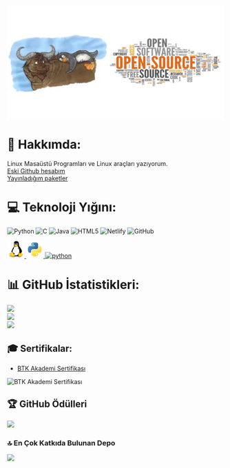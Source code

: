 ![MasterHead](image_.png)
# 💫 Hakkımda:
Linux Masaüstü Programları ve Linux araçları yazıyorum.<br>
<a href="https://github.com/Yigit-2023">Eski Github hesabım</a>
<br>
<a href="https://yigit-packages.netlify.app/">Yayınladığım paketler</a>

# 💻 Teknoloji Yığını:
![Python](https://img.shields.io/badge/python-3670A0?style=for-the-badge&logo=python&logoColor=ffdd54) ![C](https://img.shields.io/badge/c-%2300599C.svg?style=for-the-badge&logo=c&logoColor=white) ![Java](https://img.shields.io/badge/java-%23ED8B00.svg?style=for-the-badge&logo=openjdk&logoColor=white) ![HTML5](https://img.shields.io/badge/html5-%23E34F26.svg?style=for-the-badge&logo=html5&logoColor=white) ![Netlify](https://img.shields.io/badge/netlify-%23000000.svg?style=for-the-badge&logo=netlify&logoColor=#00C7B7) ![GitHub](https://img.shields.io/badge/github-%23121011.svg?style=for-the-badge&logo=github&logoColor=white)
<p align="left"><a href="https://www.linux.org/" target="_blank" rel="noreferrer"> <img src="https://raw.githubusercontent.com/devicons/devicon/master/icons/linux/linux-original.svg" alt="linux" width="40" height="40"/> </a><a href="https://www.python.org" target="_blank" rel="noreferrer"> <img src="https://raw.githubusercontent.com/devicons/devicon/master/icons/python/python-original.svg" alt="python" width="40" height="40"/> </a><a href="https://customtkinter.tomschimansky.com/" rel="noreferrer"> <img src="https://styles.redditmedia.com/t5_8tx64t/styles/communityIcon_kbz7e49k7obb1.png" alt="python" width="40" height="40"/> </a></p>

# 📊 GitHub İstatistikleri:
![](https://github-readme-stats.vercel.app/api?username=YigitC7&theme=default&hide_border=false&include_all_commits=false&count_private=false)<br/>
![](https://github-readme-streak-stats.herokuapp.com/?user=YigitC7&theme=default&hide_border=false)<br/>
![](https://github-readme-stats.vercel.app/api/top-langs/?username=YigitC7&theme=default&hide_border=false&include_all_commits=false&count_private=false&layout=compact)

## 🎓 Sertifikalar:
- [BTK Akademi Sertifikası](https://www.btkakademi.gov.tr/portal/certificate/validate?certificateId=xr4t0ngpOX)
<p align="left">
  <img src="sertifika-gorsel-linkiniz" alt="BTK Akademi Sertifikası" width="500">
</p>



## 🏆 GitHub Ödülleri
![](https://github-profile-trophy.vercel.app/?username=YigitC7&theme=default&no-frame=false&no-bg=false&margin-w=4)

### 🔝 En Çok Katkıda Bulunan Depo
![](https://github-contributor-stats.vercel.app/api?username=YigitC7&limit=5&theme=default&combine_all_yearly_contributions=true)

<!-- Proudly created with GPRM ( https://gprm.itsvg.in ) -->





